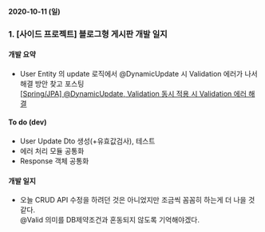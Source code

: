 #### 2020-10-11 (일)

### 1\. \[사이드 프로젝트\] 블로그형 게시판 개발 일지

#### 개발 요약
- User Entity 의 update 로직에서 @DynamicUpdate 시 Validation 에러가 나서 해결 방안 찾고 포스팅<br>
[\[Spring/JPA\] @DynamicUpdate, Validation 동시 적용 시 Validation 에러 해결](https://yuja-kong.tistory.com/114)

#### To do (dev)
- User Update Dto 생성(+유효값검사), 테스트
- 에러 처리 모듈 공통화
- Response 객체 공통화

#### 개발 일지
- 오늘 CRUD API 수정을 하려던 것은 아니었지만 조금씩 꼼꼼히 하는게 더 나을 것 같다.<br>
@Valid 의미를 DB제약조건과 혼동되지 않도록 기억해야겠다.